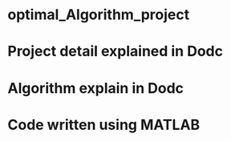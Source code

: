 # optimal_Algorithm_project
# Project detail explained in Dodc
# Algorithm explain in Dodc
# Code written using MATLAB

